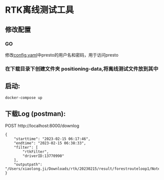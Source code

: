 # RTK离线测试工具

## 修改配置

### GO
修改[config.yaml](./BE/GOLANG/HTTP/SERVER/positioning_db_service/config.yaml)中presto的用户名和密码，用于访问presto

### 在下载目录下创建文件夹 positioning-data,将离线测试文件放到其中

## 启动:
```
docker-compose up
```
## 下载Log (postman):
POST http://localhost:8000/downlog
```
{
    "starttime": "2023-02-15 06:17:46",
    "endtime": "2023-02-15 06:38:33",
    "filter": [
        "rtkFilter",
        "driverID:13770990"
    ],
    "outputpath": "/Users/xiaolong.ji/Downloads/rtk/20230215/result/forestrouteloop1/Note20Ultra"
}
```